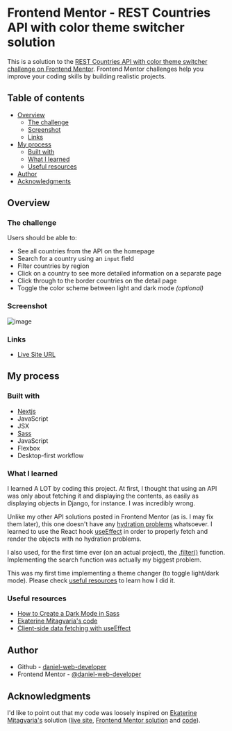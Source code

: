 # Frontend Mentor - REST Countries API with color theme switcher solution

This is a solution to the [REST Countries API with color theme switcher challenge on Frontend Mentor](https://www.frontendmentor.io/challenges/rest-countries-api-with-color-theme-switcher-5cacc469fec04111f7b848ca). Frontend Mentor challenges help you improve your coding skills by building realistic projects.

## Table of contents

- [Overview](#overview)
  - [The challenge](#the-challenge)
  - [Screenshot](#screenshot)
  - [Links](#links)
- [My process](#my-process)
  - [Built with](#built-with)
  - [What I learned](#what-i-learned)
  - [Useful resources](#useful-resources)
- [Author](#author)
- [Acknowledgments](#acknowledgments)

## Overview

### The challenge

Users should be able to:

- See all countries from the API on the homepage
- Search for a country using an `input` field
- Filter countries by region
- Click on a country to see more detailed information on a separate page
- Click through to the border countries on the detail page
- Toggle the color scheme between light and dark mode *(optional)*

### Screenshot

![image](https://github.com/daniel-web-developer/flags-api/assets/107224353/74f33229-d0fc-4545-a994-ddb63ea98dc6)

### Links

- [Live Site URL](https://countries-api-daniel-web-developer.vercel.app/)

## My process

### Built with

- [Nextjs](https://nextjs.org/)
- JavaScript
- JSX
- [Sass](https://sass-lang.com/)
- JavaScript
- Flexbox
- Desktop-first workflow

### What I learned

I learned A LOT by coding this project. At first, I thought that using an API was only about fetching it and displaying the contents, as easily as displaying objects in Django, for instance. I was incredibly wrong.

Unlike my other API solutions posted in Frontend Mentor (as is. I may fix them later), this one doesn't have any [hydration problems](https://nextjs.org/docs/messages/react-hydration-error) whatsoever. I learned to use the React hook [useEffect](https://nextjs.org/docs/pages/building-your-application/data-fetching/client-side#client-side-data-fetching-with-useeffect
) in order to properly fetch and render the objects with no hydration problems.

I also used, for the first time ever (on an actual project), the [.filter()](https://developer.mozilla.org/en-US/docs/Web/JavaScript/Reference/Global_Objects/Array/filter) function. Implementing the search function was actually my biggest problem.

This was my first time implementing a theme changer (to toggle light/dark mode). Please check [useful resources](#useful-resources) to learn how I did it.

### Useful resources

- [How to Create a Dark Mode in Sass](https://medium.com/@katiemctigue/how-to-create-a-dark-mode-in-sass-609f131a3995)
- [Ekaterine Mitagvaria's code](https://github.com/catherineisonline/rest-countries)
- [Client-side data fetching with useEffect](https://nextjs.org/docs/pages/building-your-application/data-fetching/client-side#client-side-data-fetching-with-useeffect)

## Author

- Github - [daniel-web-developer](https://github.com/daniel-web-developer)
- Frontend Mentor - [@daniel-web-developer](https://www.frontendmentor.io/profile/daniel-web-developer)

## Acknowledgments

I'd like to point out that my code was loosely inspired on [Ekaterine Mitagvaria's](https://www.frontendmentor.io/profile/catherineisonline) solution ([live site](https://restful-countries.vercel.app/), [Frontend Mentor solution](https://www.frontendmentor.io/solutions/rest-countries-api-with-color-theme-switcher-SySqXmn49) and [code](https://github.com/catherineisonline/rest-countries)).
